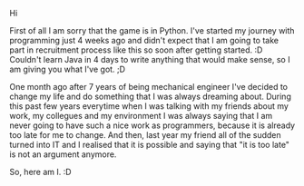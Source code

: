 Hi

First of all I am sorry that the game is in Python. I've
started my journey with programming just 4 weeks ago and
didn't expect that I am going to take part in recruitment
process like this so soon after getting started. :D
Couldn't learn Java in 4 days to write anything that would
make sense, so I am giving you what I've got. ;D

One month ago after 7 years of being mechanical engineer
I've decided to change my life and do something that I was always
dreaming about. During this past few years everytime
when I was talking with my friends about my work, my collegues
and my environment I was always saying that I am never going
to have such a nice work as programmers, because it is
already too late for me to change. And then, last year my friend
all of the sudden turned into IT and I realised that it is
possible and saying that "it is too late" is not
an argument anymore.

So, here am I. :D
